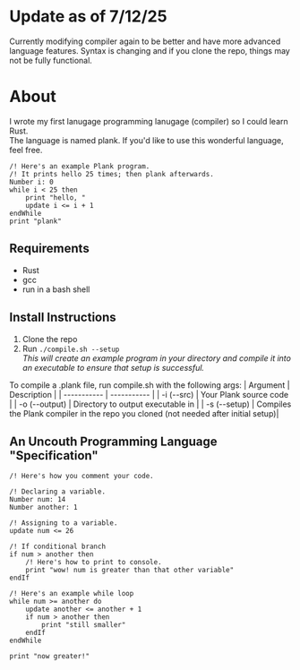 # Update as of 7/12/25
Currently modifying compiler again to be better and have more advanced language features.
Syntax is changing and if you clone the repo, things may not be fully functional.

# About
I wrote my first lanugage programming lanugage (compiler) so I could learn Rust. <br>
The language is named plank.
If you'd like to use this wonderful language, feel free. 
```
/! Here's an example Plank program.
/! It prints hello 25 times; then plank afterwards.
Number i: 0
while i < 25 then
    print "hello, "
    update i <= i + 1
endWhile
print "plank"
```

## Requirements
- Rust
- gcc
- run in a bash shell

## Install Instructions
1. Clone the repo
2. Run `./compile.sh --setup` <br>
*This will create an example program in your directory and compile it into an executable to ensure that setup is successful.* <br>

To compile a .plank file, run compile.sh with the following args:
| Argument | Description |
| ----------- | ----------- |
| -i (--src) | Your Plank source code |
| -o (--output) | Directory to output executable in |
| -s (--setup) | Compiles the Plank compiler in the repo you cloned (not needed after initial setup)|

## An Uncouth Programming Language "Specification"
```
/! Here's how you comment your code.

/! Declaring a variable.
Number num: 14
Number another: 1

/! Assigning to a variable.
update num <= 26

/! If conditional branch
if num > another then
    /! Here's how to print to console.
    print "wow! num is greater than that other variable"
endIf

/! Here's an example while loop
while num >= another do
    update another <= another + 1
    if num > another then
        print "still smaller"
    endIf
endWhile

print "now greater!"
```
